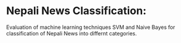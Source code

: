 # Nepali News Classification: 
Evaluation of machine learning techniques SVM and Naive Bayes for classification of Nepali News into differnt categories.
